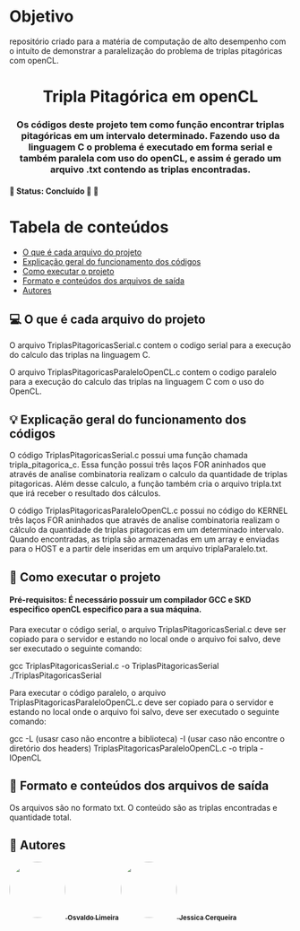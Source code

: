 # Objetivo
repositório criado para a matéria de computação de alto desempenho com o intuíto de demonstrar a paralelização do problema de triplas pitagóricas com openCL.

<h1 align="center">
     <a> Tripla Pitagórica em openCL</a>
</h1>

<h3 align="center">
    Os códigos deste projeto tem como função encontrar triplas pitagóricas em um intervalo determinado. Fazendo uso da linguagem C o problema é executado em forma serial e também paralela com uso do openCL, e assim é gerado um arquivo .txt contendo as triplas encontradas.
</h3>

<h4 align="left">
	🚧   Status: Concluído 🚀 🚧
</h4>


Tabela de conteúdos
=================
<!--ts-->
   * [O que é cada arquivo do projeto](#-o-que-é-cada-arquivo-do-projeto)
   * [Explicação geral do funcionamento dos códigos](#-explicação-geral-do-funcionamento-dos-códigos)
   * [Como executar o projeto](#-como-executar-o-projeto)
   * [Formato e conteúdos dos arquivos de saída](#-Formato-e-conteúdos-dos-arquivos-de-saída)
   * [Autores](#-autores)
<!--te-->


## 💻 O que é cada arquivo do projeto

O arquivo TriplasPitagoricasSerial.c contem o codigo serial para a execução do calculo das triplas na linguagem C. 

O arquivo TriplasPitagoricasParaleloOpenCL.c contem o codigo paralelo para a execução do calculo das triplas na linguagem C com o uso do OpenCL. 


## 💡 Explicação geral do funcionamento dos códigos

O código TriplasPitagoricasSerial.c possui uma função chamada tripla_pitagorica_c. Essa função possui três laços FOR aninhados que através de analise combinatoria realizam o calculo da quantidade de triplas pitagoricas. Além desse calculo, a função também cria o arquivo tripla.txt que irá receber o resultado dos cálculos. 

O código TriplasPitagoricasParaleloOpenCL.c possui no código do KERNEL três laços FOR aninhados que através de analise combinatoria realizam o cálculo da quantidade de triplas pitagoricas em um determinado intervalo. Quando encontradas, as tripla são armazenadas em um array e enviadas para o HOST e a partir dele inseridas em um arquivo triplaParalelo.txt.

## 🚀 Como executar o projeto

#### Pré-requisitos: É necessário possuir um compilador GCC e SKD especifico openCL especifico para a sua máquina.

Para executar o código serial, o arquivo TriplasPitagoricasSerial.c deve ser copiado para o servidor e estando no local onde o arquivo foi salvo, deve ser executado o seguinte comando: 

gcc TriplasPitagoricasSerial.c -o TriplasPitagoricasSerial ./TriplasPitagoricasSerial



Para executar o código paralelo, o arquivo TriplasPitagoricasParaleloOpenCL.c deve ser copiado para o servidor e estando no local onde o arquivo foi salvo, deve ser executado o seguinte comando: 

gcc -L (usasr caso não encontre a biblioteca)  -I (usar caso não encontre o diretório dos headers) TriplasPitagoricasParaleloOpenCL.c -o tripla -lOpenCL



## 📝 Formato e conteúdos dos arquivos de saída

Os arquivos são no formato txt. O conteúdo são as triplas encontradas e quantidade total.


## 🦸 Autores

<a href="https://github.com/osvaldolimeirasantos">
 <img style="border-radius: 50%;" src="https://avatars.githubusercontent.com/u/91644823?v=4" width="100px;" alt=""/>
 <sub><b>Osvaldo Limeira</b></sub></a> <a href="https://github.com/osvaldolimeirasantos" title="Rocketseat"></a>


<a href="https://github.com/jessicagreig1">
 <img style="border-radius: 50%;" src="https://avatars.githubusercontent.com/u/34080482?v=4" width="100px;" alt=""/>
 <sub><b>Jessica Cerqueira </b></sub></a> <a href="https://github.com/jessicagreig1" title="Rocketseat"></a>
 <br />



